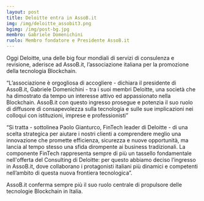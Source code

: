```yaml
---
layout: post
title: Deloitte entra in AssoB.it
img: /img/deloitte_assobit3.png
bgimg: /img/post-bg.jpg
membro: Gabriele Domenichini
ruolo: Membro fondatore e Presidente AssoB.it
---
```

[//]: # "Scrivere qui  sotto un summary del post"
Oggi Deloitte, una delle big four mondiali di servizi di consulenza e revisione, aderisce ad AssoB.it, l’associazione italiana per la promozione della tecnologia Blockchain.

<!-- more -->
[//]: # "Scrivere qui  sotto il post in markdown"
“L’associazione è orgogliosa di accogliere - dichiara il presidente di AssoB.it, Gabriele Domenichini - tra i suoi membri Deloitte, una società che ha dimostrato da tempo un interesse attivo ed appassionato nella Blockchain. AssoB.it con questo ingresso prosegue e potenzia il suo ruolo di diffusore di consapevolezza sulla tecnologia e sulle sue implicazioni nei colloqui con istituzioni, imprese e professionisti”

“Si tratta - sottolinea Paolo Gianturco, FinTech leader di Deloitte - di una scelta strategica per aiutare i nostri clienti a comprendere meglio una innovazione che promette efficienza, sicurezza e nuove opportunità, ma lancia al tempo stesso una sfida dirompente ai business tradizionali.
La componente FinTech rappresenta sempre di più un tassello fondamentale nell'offerta del Consulting di Deloitte: per questo abbiamo deciso l’ingresso in AssoB.it, dove collaborano i protagonisti italiani più dinamici e competenti nell’ambito di questa nuova frontiera tecnologica”.

AssoB.it conferma sempre più il suo ruolo centrale di propulsore delle tecnologie Blockchain in Italia.
